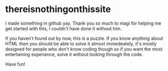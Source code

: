 # thereisnothingonthissite
I made something in github yay. Thank you so much to magi for helping me get started with this, I couldn't have done it without him.

If you haven't found out by now, this is a puzzle. If you know anything about HTML then you should be able to solve it almost immedeately, it's mostly designed for people who don't know coding though so if you want the most entertaining experience, solve it without looking through the code.

Have fun!
